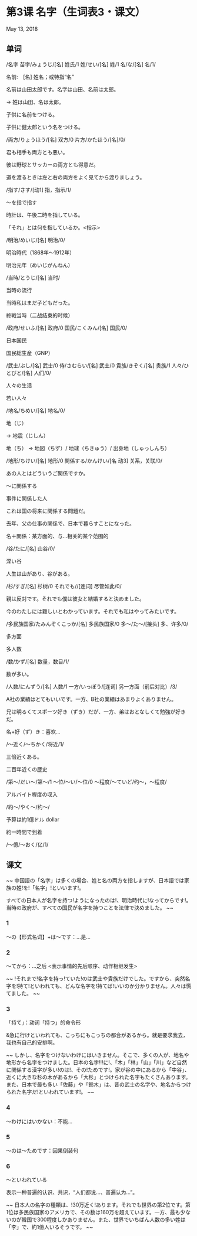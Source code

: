 # 第3课 名字（生词表3・课文）
May 13, 2018

## 单词
/名字 苗字/みょうじ/[名] 姓氏/1
姓/せい/[名] 姓/1
名/な/[名] 名/1/

名前:　[名] 姓名；或特指“名”

名前は山田太郎です。名字は山田、名前は太郎。

→ 姓は山田、名は太郎。

子供に名前をつける。

子供に健太郎という名をつける。

/両方/りょうほう/[名] 双方/0
片方/かたほう/[名]/0/

君も相手も両方とも悪い。

彼は野球とサッカーの両方とも得意だ。

道を渡るときは左と右の両方をよく見てから渡りましょう。

/指す/さす/[动1] 指，指示/1/

～を指で指す

時計は、午後二時を指している。

「それ」とは何を指しているか。<指示> 

/明治/めいじ/[名] 明治/0/

明治時代（1868年～1912年）

明治元年（めいじがんねん）

/当時/とうじ/[名] 当时/

当時の流行

当時私はまだ子どもだった。

終戦当時（二战结束的时候）

/政府/せいふ/[名] 政府/0
国民/こくみん/[名] 国民/0/

日本国民

国民総生産（GNP）

/武士/ぶし/[名] 武士/0
侍/さむらい/[名] 武士/0
貴族/きぞく/[名] 贵族/1
人々/ひとびと/[名] 人们/0/

人々の生活

若い人々

/地名/ちめい/[名] 地名/0/

地（じ）

→ 地震（じしん）

地（ち）
→ 地図（ちず）/ 地球（ちきゅう）/ 出身地（しゅっしんち）

/地形/ちけい/[名] 地形/0
関係する/かんけい/[名 动3] 关系，关联/0/

あの人とはどういうご関係ですか。

～に関係する

事件に関係した人

これは国の将来に関係する問題だ。

去年、父の仕事の関係で、日本で暮らすことになった。

名＋関係：某方面的、与…相关的某个范围的

/谷/たに/[名] 山谷/0/

深い谷

人生は山があり、谷がある。

/杉/すぎ/[名] 杉树/0
それでも//[连词] 尽管如此/0/

親は反対です。それでも僕は彼女と結婚すると決めました。

今のわたしには難しいとわかっています。それでも私はやってみたいです。

/多民族国家/たみんぞくこっか/[名] 多民族国家/0
多～/た～/[接头] 多、许多/0/

多方面

多人数

/数/かず/[名] 数量，数目/1/

数が多い。

/人数/にんずう/[名] 人数/1
一方/いっぽう/[连词] 另一方面（前后对比）/3/

A社の業績はとてもいいです。一方、B社の業績はあまりよくありません。

兄は明るくてスポーツ好き（ずき）だが、一方、弟はおとなしくて勉強が好きだ。

名+好（ず）き：喜欢…

/～近く/～ちかく/将近/1/

三倍近くある。

二百年近くの歴史

/第～/だい～/第～/1
～位/～い/～位/0
～程度/～ていど/约～，～程度/

アルバイト程度の収入

/約～/やく～/约～/

予算は約1億ドル dollar

約一時間で到着

/～億/～おく/亿/1/

## 课文
~~
中国語の「名字」は多くの場合、姓と名の両方を指しますが、日本語では家族の姓!を!「名字」!といいます!。

すべての日本人が名字を持つ!ようになったのは!、明治時代に!なってからです!。当時の政府が、すべての国民が名字を持つことを法律で決めました。 
~~

### 1
～の【形式名词】+は～です：…是…

### 2
～てから：…之后 <表示事情的先后顺序、动作相继发生>

~~
!それまで!名字を持っ!ていた!のは武士や貴族だけでした。ですから、突然名字を!持て!といわれても、どんな名字を!持てば!いいのか分かりません。人々は慌てました。 
~~

### 3
「持て」：动词「持つ」的命令形

&急に行けといわれても、こっちにもこっちの都合があるから。就是要求我去，我也有自己的安排啊。

~~
しかし、名字をつけないわけにはいきません。そこで、多くの人が、地名や地形から名字をつけました。日本の名字!!!に!、「木」「林」「山」「川」など自然に関係する漢字が多い!のは!、その!ためです!。家が谷の中にあるから「中谷」、近くに大きな杉の木があるから「大杉」とつけられた名字もたくさんあります。また、日本で最も多い「佐藤」や「鈴木」は、昔の武士の名字や、地名からつけられた名字だ!といわれています!。 
~~

### 4
～わけにはいかない：不能…   

### 5
～のは～ためです：因果倒装句

### 6
～といわれている

表示一种普遍的认识、共识，“人们都说…、普遍认为…”。

~~
日本人の名字の種類は、!30万近く!あります。それでも世界の第2位です。第1位は多民族国家のアメリカで、その数は160万を超えています。一方、最も少ないのが韓国で300程度しかありません。また、世界でいちばん人数の多い姓は「李」で、約1億人いるそうです。
~~